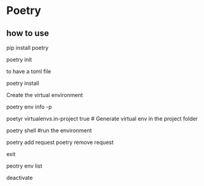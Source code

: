 # Poetry

## how to use

pip install poetry


poetry init

to have a toml file

poetry install


Create the virtual environment


poetry env info -p

poetyr virtualenvs.in-project true # Generate virtual env in the project folder

poetry shell #run the environment


poetry add request
poetry remove request

exit

peotry env list


deactivate








